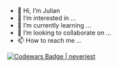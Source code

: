 - 👋 Hi, I’m Julian
- 👀 I’m interested in ...
- 🌱 I’m currently learning ...
- 💞️ I’m looking to collaborate on ...
- 📫 How to reach me ...

[![Codewars Badge | neverjest](https://www.codewars.com/users/neverjest/badges/large)](https://www.codewars.com/users/neverjest)
